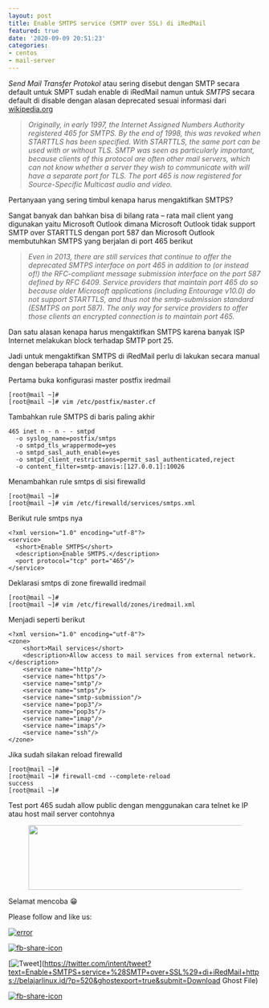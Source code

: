 ```yaml
---
layout: post
title: Enable SMTPS service (SMTP over SSL) di iRedMail
featured: true
date: '2020-09-09 20:51:23'
categories:
- centos
- mail-server
---
```


_Send Mail Transfer Protokol_ atau sering disebut dengan SMTP secara default untuk SMPT sudah enable di iRedMail namun untuk _SMTPS_ secara default di disable dengan alasan deprecated sesuai informasi dari [wikipedia.org](http://en.wikipedia.org/wiki/SMTPS)

> _Originally, in early 1997, the Internet Assigned Numbers Authority registered 465 for SMTPS. By the end of 1998, this was revoked when STARTTLS has been specified. With STARTTLS, the same port can be used with or without TLS. SMTP was seen as particularly important, because clients of this protocol are often other mail servers, which can not know whether a server they wish to communicate with will have a separate port for TLS. The port 465 is now registered for Source-Specific Multicast audio and video._

Pertanyaan yang sering timbul kenapa harus mengaktifkan SMTPS?

Sangat banyak dan bahkan bisa di bilang rata – rata mail client yang digunakan yaitu Microsoft Outlook dimana Microsoft Outlook tidak support SMTP over STARTTLS dengan port 587 dan Microsoft Outlook membutuhkan SMTPS yang berjalan di port 465 berikut

> _Even in 2013, there are still services that continue to offer the deprecated SMTPS interface on port 465 in addition to (or instead of!) the RFC-compliant message submission interface on the port 587 defined by RFC 6409. Service providers that maintain port 465 do so because older Microsoft applications (including Entourage v10.0) do not support STARTTLS, and thus not the smtp-submission standard (ESMTPS on port 587). The only way for service providers to offer those clients an encrypted connection is to maintain port 465._

Dan satu alasan kenapa harus mengaktifkan SMTPS karena banyak ISP Internet melakukan block terhadap SMTP port 25.

Jadi untuk mengaktifkan SMTPS di iRedMail perlu di lakukan secara manual dengan beberapa tahapan berikut.

Pertama buka konfigurasi master postfix iredmail

    [root@mail ~]#
    [root@mail ~]# vim /etc/postfix/master.cf

Tambahkan rule SMTPS di baris paling akhir

    465 inet n - n - - smtpd
      -o syslog_name=postfix/smtps
      -o smtpd_tls_wrappermode=yes
      -o smtpd_sasl_auth_enable=yes
      -o smtpd_client_restrictions=permit_sasl_authenticated,reject
      -o content_filter=smtp-amavis:[127.0.0.1]:10026

Menambahkan rule smtps di sisi firewalld

    [root@mail ~]#
    [root@mail ~]# vim /etc/firewalld/services/smtps.xml

Berikut rule smtps nya

    <?xml version="1.0" encoding="utf-8"?>
    <service>
      <short>Enable SMTPS</short>
      <description>Enable SMTPS.</description>
      <port protocol="tcp" port="465"/>
    </service>

Deklarasi smtps di zone firewalld iredmail

    [root@mail ~]#
    [root@mail ~]# vim /etc/firewalld/zones/iredmail.xml

Menjadi seperti berikut

    <?xml version="1.0" encoding="utf-8"?>
    <zone>
        <short>Mail services</short>
        <description>Allow access to mail services from external network.</description>
        <service name="http"/>
        <service name="https"/>
        <service name="smtp"/>
        <service name="smtps"/>
        <service name="smtp-submission"/>
        <service name="pop3"/>
        <service name="pop3s"/>
        <service name="imap"/>
        <service name="imaps"/>
        <service name="ssh"/>
    </zone>

Jika sudah silakan reload firewalld

    [root@mail ~]#
    [root@mail ~]# firewall-cmd --complete-reload
    success
    [root@mail ~]#

Test port 465 sudah allow public dengan menggunakan cara telnet ke IP atau host mail server contohnya

<figure class="wp-block-image size-large"><img loading="lazy" width="719" height="129" src="/content/images/wordpress/2020/09/test.png" alt="" class="wp-image-521" srcset="/content/images/wordpress/2020/09/test.png 719w, /content/images/wordpress/2020/09/test-300x54.png 300w" sizes="(max-width: 719px) 100vw, 719px"></figure>

Selamat mencoba 😁

Please follow and like us:

[![error](/wp-content/plugins/ultimate-social-media-icons/images/follow_subscribe.png)](https://api.follow.it/widgets/icon/VHc3d1lpVGdwRnE5QnV0eERCNUx5RCtvTTVoUkNYS3NNRmd5eVhlQW9tNXRHS3VTbGh6Y0NybkRJRS8zSGpjRDVZb1ZGMlNTSEpJYUpuZzZqNzdnd3VSN3dwM2VlQTF6ejJEaGV5UGRUbnlEcHFNd3luYTV4ZTZtUGowVWI2Q2x8M2kzdnBEeUIrUk5xOFI5TXZ3cHF3bFNQRkRJSGhUNGdrRFd0TlNtdE1OWT0=/OA==/)

[![fb-share-icon](/wp-content/plugins/ultimate-social-media-icons/images/visit_icons/fbshare_bck.png "Facebook Share")](https://www.facebook.com/sharer/sharer.php?u=https%3A%2F%2Fbelajarlinux.id%2F%3Fp%3D520%26ghostexport%3Dtrue%26submit%3DDownload+Ghost+File)

[![Tweet](/wp-content/plugins/ultimate-social-media-icons/images/visit_icons/en_US_Tweet.svg "Tweet")](https://twitter.com/intent/tweet?text=Enable+SMTPS+service+%28SMTP+over+SSL%29+di+iRedMail+https://belajarlinux.id/?p=520&ghostexport=true&submit=Download Ghost File)

[![fb-share-icon](/wp-content/plugins/ultimate-social-media-icons/images/share_icons/Pinterest_Save/en_US_save.svg "Pin Share")](#)

<!--kg-card-end: html-->